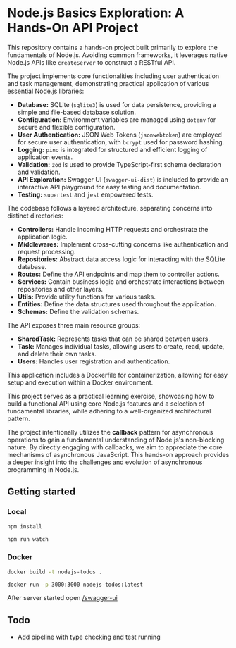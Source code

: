 # Node.js Basics Exploration: A Hands-On API Project

This repository contains a hands-on project built primarily to explore the fundamentals of Node.js. Avoiding common frameworks, it leverages native Node.js APIs like `createServer` to construct a RESTful API.

The project implements core functionalities including user authentication and task management, demonstrating practical application of various essential Node.js libraries:

- **Database:** SQLite (`sqlite3`) is used for data persistence, providing a simple and file-based database solution.
- **Configuration:** Environment variables are managed using `dotenv` for secure and flexible configuration.
- **User Authentication:** JSON Web Tokens (`jsonwebtoken`) are employed for secure user authentication, with `bcrypt` used for password hashing.
- **Logging:** `pino` is integrated for structured and efficient logging of application events.
- **Validation:** `zod` is used to provide TypeScript-first schema declaration and validation.
- **API Exploration:** Swagger UI (`swagger-ui-dist`) is included to provide an interactive API playground for easy testing and documentation.
- **Testing:** `supertest` and `jest` empowered tests.

The codebase follows a layered architecture, separating concerns into distinct directories:

- **Controllers:** Handle incoming HTTP requests and orchestrate the application logic.
- **Middlewares:** Implement cross-cutting concerns like authentication and request processing.
- **Repositories:** Abstract data access logic for interacting with the SQLite database.
- **Routes:** Define the API endpoints and map them to controller actions.
- **Services:** Contain business logic and orchestrate interactions between repositories and other layers.
- **Utils:** Provide utility functions for various tasks.
- **Entities:** Define the data structures used throughout the application.
- **Schemas:** Define the validation schemas.

The API exposes three main resource groups:

- **SharedTask:** Represents tasks that can be shared between users.
- **Task:** Manages individual tasks, allowing users to create, read, update, and delete their own tasks.
- **Users:** Handles user registration and authentication.

This application includes a Dockerfile for containerization, allowing for easy setup and execution within a Docker environment.

This project serves as a practical learning exercise, showcasing how to build a functional API using core Node.js features and a selection of fundamental libraries, while adhering to a well-organized architectural pattern.

The project intentionally utilizes the **callback** pattern for asynchronous operations to gain a fundamental understanding of Node.js's non-blocking nature. By directly engaging with callbacks, we aim to appreciate the core mechanisms of asynchronous JavaScript. This hands-on approach provides a deeper insight into the challenges and evolution of asynchronous programming in Node.js.

## Getting started

### Local

```bash
npm install

npm run watch
```

### Docker

```bash
docker build -t nodejs-todos .

docker run -p 3000:3000 nodejs-todos:latest
```

After server started open [/swagger-ui ](http://localhost:3000/swagger-ui)

## Todo

- Add pipeline with type checking and test running
